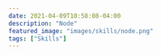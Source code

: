 ```yaml
---
date: 2021-04-09T10:58:08-04:00
description: "Node"
featured_image: "images/skills/node.png"
tags: ["Skills"]
---
```


